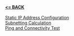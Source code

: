 [**<= BACK**](Networking.md)<br><br>
[Static IP Address Configuration](ipassignment.md)<br>
[Subnetting Calculation](subnetcalc.md)<br>
[Ping and Connectivity Test](pincontest.md)
